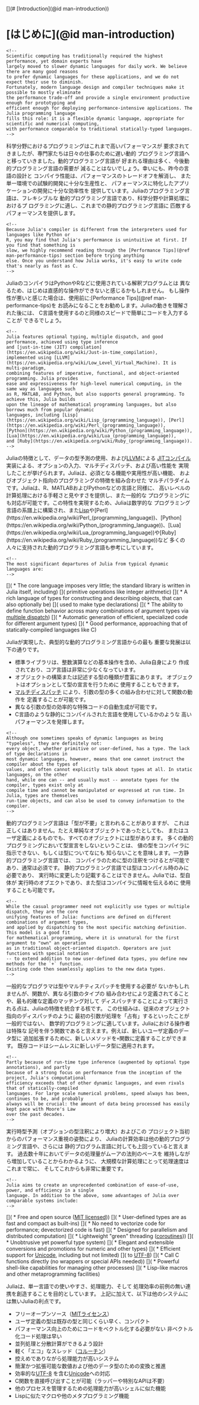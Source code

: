 [](# [Introduction](@id man-introduction))

# [はじめに](@id man-introduction)

```@raw html
<!--
Scientific computing has traditionally required the highest performance, yet domain experts have
largely moved to slower dynamic languages for daily work. We believe there are many good reasons
to prefer dynamic languages for these applications, and we do not expect their use to diminish.
Fortunately, modern language design and compiler techniques make it possible to mostly eliminate
the performance trade-off and provide a single environment productive enough for prototyping and
efficient enough for deploying performance-intensive applications. The Julia programming language
fills this role: it is a flexible dynamic language, appropriate for scientific and numerical computing,
with performance comparable to traditional statically-typed languages.
-->
```

科学分野におけるプログラミングはこれまで高いパフォーマンスが
要求されてきましたが、専門家たちは日々の仕事のために遅い動的
プログラミング言語へと移っていきました。動的プログラミング言語が
好まれる理由は多く、今後動的プログラミング言語の需要が
減ることはないでしょう。幸いにも、昨今の言語の設計と
コンパイラ性能は、パフォーマンスのトレードオフを解消し、
また単一環境での試験的開発に十分な生産性と、
パフォーマンスに特化したアプリケーションの開発に十分な効率性を
提供しています。Juliaのプログラミング言語は、フレキシブルな
動的プログラミング言語であり、科学分野や計算処理におけるプ
ログラミングに適し、これまでの静的プログラミング言語に
匹敵するパフォーマンスを提供します。

```@raw html
<!--
Because Julia's compiler is different from the interpreters used for languages like Python or
R, you may find that Julia's performance is unintuitive at first. If you find that something is
slow, we highly recommend reading through the [Performance Tips](@ref man-performance-tips) section before trying anything
else. Once you understand how Julia works, it's easy to write code that's nearly as fast as C.
-->
```

JuliaのコンパイラはPythonやRなどに使用されている解釈プログラムとは
異なるため、はじめは直感的な操作ができないと感じるかもしれません。
もし操作性が悪いと感じた場合は、使用前に:[Performance Tips](@ref man-performance-tips)を
お読みになることをお勧めします。Juliaの動きを理解された後には、
C言語を使用するのと同様のスピードで簡単にコードを入力することが
できるでしょう。

```@raw html
<!--
Julia features optional typing, multiple dispatch, and good performance, achieved using type inference
and [just-in-time (JIT) compilation](https://en.wikipedia.org/wiki/Just-in-time_compilation),
implemented using [LLVM](https://en.wikipedia.org/wiki/Low_Level_Virtual_Machine). It is multi-paradigm,
combining features of imperative, functional, and object-oriented programming. Julia provides
ease and expressiveness for high-level numerical computing, in the same way as languages such
as R, MATLAB, and Python, but also supports general programming. To achieve this, Julia builds
upon the lineage of mathematical programming languages, but also borrows much from popular dynamic
languages, including [Lisp](https://en.wikipedia.org/wiki/Lisp_(programming_language)), [Perl](https://en.wikipedia.org/wiki/Perl_(programming_language)),
[Python](https://en.wikipedia.org/wiki/Python_(programming_language)), [Lua](https://en.wikipedia.org/wiki/Lua_(programming_language)),
and [Ruby](https://en.wikipedia.org/wiki/Ruby_(programming_language)).
-->
```

Juliaの特徴として、データの型予測の使用、および[LLVM](https://en.wikipedia.org/wiki/Low_Level_Virtual_Machine)による
[JITコンパイル](https://en.wikipedia.org/wiki/Just-in-time_compilation)
実装による、オプションの入力、マルチディスパッチ、および高い性能を
実現したことが挙げられます。Juliaは、必須となる機能や実用性が高い機能、
およびオブジェクト指向のプログラミングの特徴を組み合わせた
マルチパラダイムです。Juliaは、R、MATLABおよびPythonなどの言語と同様に、
高いレベルの計算処理における手軽さと見やすさを提供し、また一般的な
プログラミングにも対応が可能です。この特性を実現するため、Juliaは数学的な
プログラミング言語の系譜上に構築され、また[Lisp](https://en.wikipedia.org/wiki/Lisp_(programming_language))や[Perl](https://en.wikipedia.org/wiki/Perl_(programming_language))、[Python](https://en.wikipedia.org/wiki/Python_(programming_language))、[Lua](https://en.wikipedia.org/wiki/Lua_(programming_language))や[Ruby](https://en.wikipedia.org/wiki/Ruby_(programming_language))など
多くの人々に支持された動的プログラミング言語も参考にしています。


```@raw html
<!--
The most significant departures of Julia from typical dynamic languages are:
-->
```

[](  * The core language imposes very little; the standard library is written in Julia itself, including)
[](  primitive operations like integer arithmetic)
[](  * A rich language of types for constructing and describing objects, that can also optionally be)
[](    used to make type declarations)
[](  * The ability to define function behavior across many combinations of argument types via [multiple dispatch](https://en.wikipedia.org/wiki/Multiple_dispatch))
[](  * Automatic generation of efficient, specialized code for different argument types)
[](  * Good performance, approaching that of statically-compiled languages like C)

Juliaが実現した、典型的な動的プログラミング言語からの最も
重要な発展は以下の通りです。

  * 標準ライブラリは、整数演算などの基本操作を含め、Julia自身により
    作成されており、コア言語は非常に少なくなっています。
  * オブジェクトの構築または記述する型の種類が豊富にあります。
    オブジェクトはオプションとして型の宣言を行うために
    使用することもできます。
  * [マルチディスパッチ](https://en.wikipedia.org/wiki/Multiple_dispatch)
    により、引数の型の多くの組み合わせに対して関数の動作を
    定義することが可能です。
  * 異なる引数の型の効率的な特殊コードの自動生成が可能です。
  * C言語のような静的にコンパイルされた言語を使用しているかのような
    高いパフォーマンスを発揮します。

```@raw html
<!--
Although one sometimes speaks of dynamic languages as being "typeless", they are definitely not:
every object, whether primitive or user-defined, has a type. The lack of type declarations in
most dynamic languages, however, means that one cannot instruct the compiler about the types of
values, and often cannot explicitly talk about types at all. In static languages, on the other
hand, while one can -- and usually must -- annotate types for the compiler, types exist only at
compile time and cannot be manipulated or expressed at run time. In Julia, types are themselves
run-time objects, and can also be used to convey information to the compiler.
-->
```

動的プログラミング言語は「型が不要」と言われることがありますが、
これは正しくはありません。たとえ単純なオブジェクトであったとしても、
またはユーザ定義によるものでも、すべてのオブジェクトには型があります。
多くの動的プログラミングにおいて型宣言をしないということは、
値の型をコンパイラに指示できない、もしくは型についてなにも
知らないことを意味します。一方静的プログラミング言語では、
コンパイラのために型の注釈をつけるとが可能であり、通常は必須です。
静的プログラミング言語では型はコンパイル時のみに必要であり、
実行時に変更したり記載することはできません。Juliaでは、型自体が
実行時のオブエクトであり、また型はコンパイラに情報を伝えるめに
使用することも可能です。

```@raw html
<!--
While the casual programmer need not explicitly use types or multiple dispatch, they are the core
unifying features of Julia: functions are defined on different combinations of argument types,
and applied by dispatching to the most specific matching definition. This model is a good fit
for mathematical programming, where it is unnatural for the first argument to "own" an operation
as in traditional object-oriented dispatch. Operators are just functions with special notation
-- to extend addition to new user-defined data types, you define new methods for the `+` function.
Existing code then seamlessly applies to the new data types.
-->
```

一般的なプログラマは型やマルチティスパッチを使用する必要が
ないかもしれませんが、関数が、異なる引数のタイプの
組み合わせにより定義されてることや、最も的確な定義のマッチング対して
ディスパッチすることによって実行される点は、Juliaの特徴を統合する核です。
この仕組みは、従来のオブジェクト指向のディスパッチのように
最初の引数が処理を「占有」するといったことが一般的ではない、
数学的プログラミングに適しています。Juliaにおける操作者は特殊な
記号を伴う関数であると言えます。例えば、新しいユーザ定義のデータ型に
追加拡張するために、新しいメソッドを`+`関数に定義することができます。
既存コードはシームレスに新しいデータ型に適用されます。

```@raw html
<!--
Partly because of run-time type inference (augmented by optional type annotations), and partly
because of a strong focus on performance from the inception of the project, Julia's computational
efficiency exceeds that of other dynamic languages, and even rivals that of statically-compiled
languages. For large scale numerical problems, speed always has been, continues to be, and probably
always will be crucial: the amount of data being processed has easily kept pace with Moore's Law
over the past decades.
-->
```

実行時型予測（オプションの型注釈により増大）およびこの
プロジェクト当初からのパフォーマンス重視の姿勢により、
Juliaの計算効率は他の動的プログラミング言語や、さらには
静的プログラム言語に対しても上回っていると言えます。
過去数十年においてデータの処理量がムーアの法則のペースを
維持しながら増加していることからわかるように、
大規模な計算処理にとって処理速度はこれまで常に、
そしてこれからも非常に重要です。

```@raw html
<!--
Julia aims to create an unprecedented combination of ease-of-use, power, and efficiency in a single
language. In addition to the above, some advantages of Julia over comparable systems include:
-->
```


[](  * Free and open source ([MIT licensed](https://github.com/JuliaLang/julia/blob/master/LICENSE.md)))
[](  * User-defined types are as fast and compact as built-ins)
[](  * No need to vectorize code for performance; devectorized code is fast)
[](  * Designed for parallelism and distributed computation)
[](  * Lightweight "green" threading ([coroutines](https://en.wikipedia.org/wiki/Coroutine)))
[](  * Unobtrusive yet powerful type system)
[](  * Elegant and extensible conversions and promotions for numeric and other types)
[](  * Efficient support for [Unicode](https://en.wikipedia.org/wiki/Unicode), including but not limited)
[](    to [UTF-8](https://en.wikipedia.org/wiki/UTF-8))
[](  * Call C functions directly (no wrappers or special APIs needed))
[](  * Powerful shell-like capabilities for managing other processes)
[](  * Lisp-like macros and other metaprogramming facilities)


Juliaは、単一言語での使いやすさ、処理能力、そして
処理効率の前例の無い連携を創造することを目的としています。
上記に加えて、以下は他のシステムには無いJuliaの利点です。

  * フリーオープンソース（[MITライセンス](https://github.com/JuliaLang/julia/blob/master/LICENSE.md)）
  * ユーザ定義の型は既存の型と同じくらい早く、コンパクト
  * パフォーマンス向上のためにコードをベクトル化する必要がない
    非ベクトル化コード処理は早い
  * 並列処理と分散計算ができるよう設計
  * 軽く「エコ」なスレッド（[コルーチン](https://en.wikipedia.org/wiki/Coroutine)）
  * 控えめでありながら処理能力が高いシステム
  * 簡潔かつ拡張可能な数値および他のデータ型のための変換と推進
  * 効率的な[UTF-8](https://en.wikipedia.org/wiki/UTF-8)
    を含む[Unicode](https://en.wikipedia.org/wiki/Unicode)への対応
  * C関数を直接呼び出すことが可能（ラッパーや特別なAPIは不要）
  * 他のプロセスを管理するための処理能力が高いシェルに似た機能
  * Lispに似たマクロや他のメタプログラミング機能
